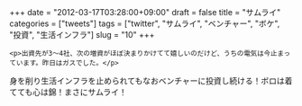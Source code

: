 +++
date = "2012-03-17T03:28:00+09:00"
draft = false
title = "サムライ"
categories = ["tweets"]
tags = ["twitter", "サムライ", "ベンチャー", "ボケ", "投資", "生活インフラ"]
slug = "10"
+++


    <p>出資先が3～4社、次の増資がほぼ決まりかけてて嬉しいのだけど、うちの電気は今止まっています。昨日はガスでした。</p>
<p>身を削り生活インフラを止められてもなおベンチャーに投資し続ける！ボロは着てても心は錦！まさにサムライ！</p>
  
